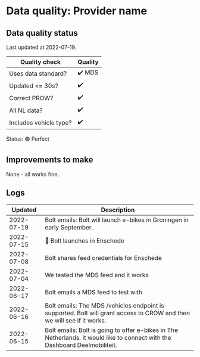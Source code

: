 # Data quality: Provider name

## Data quality status

Last updated at 2022-07-19.

| **Quality check**           | **Quality**
| --                          | --          |
| Uses data standard?         | :heavy_check_mark: MDS
| Updated <= 30s?             | :heavy_check_mark:
| Correct PROW?               | :heavy_check_mark:
| All NL data?                | :heavy_check_mark:
| Includes vehicle type?      | :heavy_check_mark:

Status: 🟢 Perfect

## Improvements to make

None - all works fine.

## Logs

| Updated    | Description
| ----       | ---
| 2022-07-19 | Bolt emails: Bolt will launch e-bikes in Groningen in early September.
| 2022-07-15 | 🎉 Bolt launches in Enschede
| 2022-07-08 | Bolt shares feed credentials for Enschede
| 2022-07-04 | We tested the MDS feed and it works
| 2022-06-17 | Bolt emails a MDS feed to test with
| 2022-06-16 | Bolt emails: The MDS /vehicles endpoint is supported. Bolt will grant access to CROW and then we will see if it works.
| 2022-06-15 | Bolt emails: Bolt is going to offer e-bikes in The Netherlands. It would like to connect with the Dashboard Deelmobiliteit.
